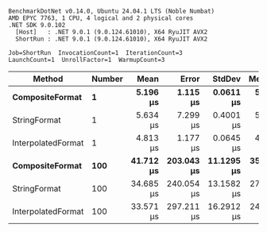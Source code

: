 ```

BenchmarkDotNet v0.14.0, Ubuntu 24.04.1 LTS (Noble Numbat)
AMD EPYC 7763, 1 CPU, 4 logical and 2 physical cores
.NET SDK 9.0.102
  [Host]   : .NET 9.0.1 (9.0.124.61010), X64 RyuJIT AVX2
  ShortRun : .NET 9.0.1 (9.0.124.61010), X64 RyuJIT AVX2

Job=ShortRun  InvocationCount=1  IterationCount=3  
LaunchCount=1  UnrollFactor=1  WarmupCount=3  

```
| Method             | Number | Mean      | Error      | StdDev     | Median    | Min       | Max       | Allocated |
|------------------- |------- |----------:|-----------:|-----------:|----------:|----------:|----------:|----------:|
| **CompositeFormat**    | **1**      |  **5.196 μs** |   **1.115 μs** |  **0.0611 μs** |  **5.209 μs** |  **5.129 μs** |  **5.249 μs** |     **872 B** |
| StringFormat       | 1      |  5.634 μs |   7.299 μs |  0.4001 μs |  5.510 μs |  5.310 μs |  6.081 μs |     896 B |
| InterpolatedFormat | 1      |  4.813 μs |   1.177 μs |  0.0645 μs |  4.840 μs |  4.739 μs |  4.859 μs |     872 B |
| **CompositeFormat**    | **100**    | **41.712 μs** | **203.043 μs** | **11.1295 μs** | **35.386 μs** | **35.187 μs** | **54.562 μs** |   **14336 B** |
| StringFormat       | 100    | 34.685 μs | 240.054 μs | 13.1582 μs | 27.442 μs | 26.741 μs | 49.873 μs |   16736 B |
| InterpolatedFormat | 100    | 33.571 μs | 297.211 μs | 16.2912 μs | 24.210 μs | 24.120 μs | 52.382 μs |   14336 B |
